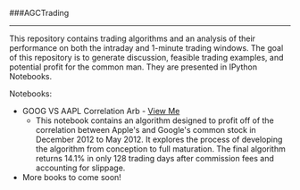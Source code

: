 ###AGCTrading
<hr />
This repository contains trading algorithms and an analysis of their performance on both the intraday and 1-minute trading windows. The goal of this repository is to generate discussion, feasible trading examples, and potential profit for the common man. They are presented in IPython Notebooks.



Notebooks:
  * GOOG VS AAPL Correlation Arb - [View Me](http://nbviewer.ipython.org/urls/raw.github.com/agconti/trading/master/GOOG%2520V.%2520AAPL%2520Correlation%2520Arb.ipynb)
      + This notebook contains an algorithm designed to profit off of the correlation between Apple's and Google's common stock in December 2012 to May 2012. It explores the process of developing the algorithm from conception to full maturation. The final algorithm returns 14.1% in only 128 trading days after commission fees and accounting for slippage.
  * More books to come soon!





